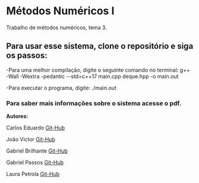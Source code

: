 # Métodos Numéricos I
Trabalho de métodos numéricos, tema 3.


## Para usar esse sistema, clone o repositório e siga os passos:

-Para uma melhor compilação, digite o seguinte comando no terminal:
  g++ -Wall -Wextra -pedantic --std=c++17 main.cpp deque.hpp -o main.out

-Para executar o programa, digite:
  ./main.out

### Para saber mais informações sobre o sistema acesse o pdf.


**Autores:**

Carlos Eduardo [Git-Hub](https://github.com/Cadusantos27)

João Victor  [Git-Hub](https://github.com/jva411)

Gabriel Brilhante [Git-Hub](https://github.com/brilhante14) 

Gabriel Passos [Git-Hub](https://github.com/GabrielPassos25)

Laura Petrola [Git-Hub](https://github.com/petrolau)
